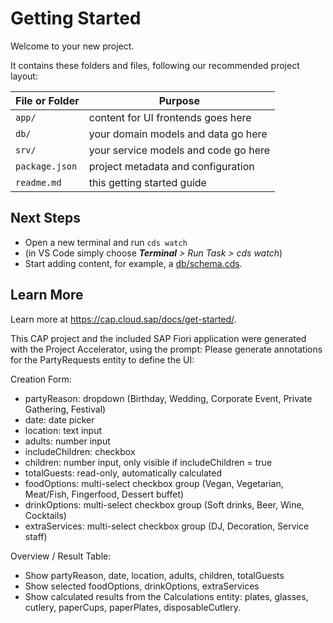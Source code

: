 # Getting Started

Welcome to your new project.

It contains these folders and files, following our recommended project layout:

File or Folder | Purpose
---------|----------
`app/` | content for UI frontends goes here
`db/` | your domain models and data go here
`srv/` | your service models and code go here
`package.json` | project metadata and configuration
`readme.md` | this getting started guide


## Next Steps

- Open a new terminal and run `cds watch`
- (in VS Code simply choose _**Terminal** > Run Task > cds watch_)
- Start adding content, for example, a [db/schema.cds](db/schema.cds).


## Learn More

Learn more at https://cap.cloud.sap/docs/get-started/.


This CAP project and the included SAP Fiori application were generated with the Project Accelerator, using the prompt: Please generate annotations for the PartyRequests entity to define the UI:

Creation Form:
- partyReason: dropdown (Birthday, Wedding, Corporate Event, Private Gathering, Festival)
- date: date picker
- location: text input
- adults: number input
- includeChildren: checkbox
- children: number input, only visible if includeChildren = true
- totalGuests: read-only, automatically calculated
- foodOptions: multi-select checkbox group (Vegan, Vegetarian, Meat&#x2F;Fish, Fingerfood, Dessert buffet)
- drinkOptions: multi-select checkbox group (Soft drinks, Beer, Wine, Cocktails)
- extraServices: multi-select checkbox group (DJ, Decoration, Service staff)

Overview &#x2F; Result Table:
- Show partyReason, date, location, adults, children, totalGuests
- Show selected foodOptions, drinkOptions, extraServices
- Show calculated results from the Calculations entity: plates, glasses, cutlery, paperCups, paperPlates, disposableCutlery.
